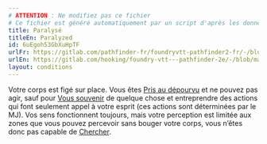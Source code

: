 ```yaml
---
# ATTENTION : Ne modifiez pas ce fichier
# Ce fichier est généré automatiquement par un script d'après les données du module Foundry VTT officiel et de sa traduction
title: Paralysé
titleEn: Paralyzed
id: 6uEgoh53GbXuHpTF
urlFr: https://gitlab.com/pathfinder-fr/foundryvtt-pathfinder2-fr/-/blob/master/data/conditionitems/6uEgoh53GbXuHpTF.htm
urlEn: https://gitlab.com/hooking/foundry-vtt---pathfinder-2e/-/blob/master/packs/data/conditionitems.db/paralyzed.json
layout: conditions
---
```

Votre corps est figé sur place. Vous êtes [Pris au dépourvu](pris-au-dépourvu.html) et ne pouvez pas agir, sauf pour [Vous souvenir](../actions/se-souvenir-connaissance.html) de quelque chose et entreprendre des actions qui font seulement appel à votre esprit (ces actions sont déterminées par le MJ). Vos sens fonctionnent toujours, mais votre perception est limitée aux zones que vous pouvez percevoir sans bouger votre corps, vous n’êtes donc pas capable de [Chercher](../actions/chercher.html).
